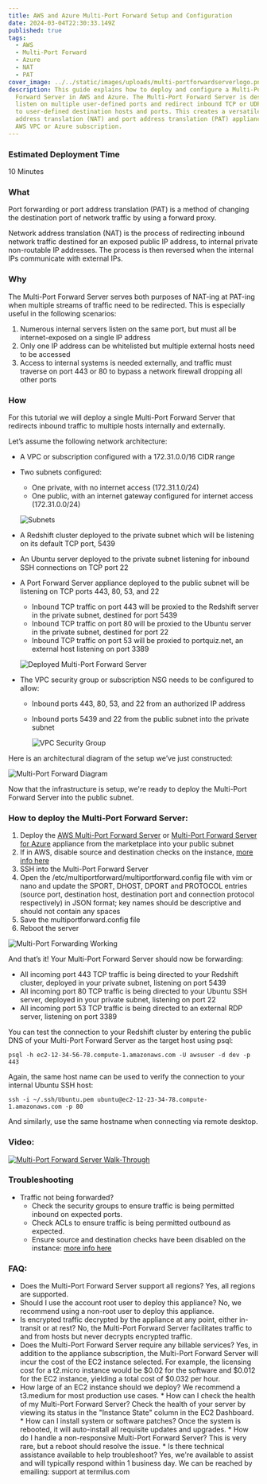 ```yaml
---
title: AWS and Azure Multi-Port Forward Setup and Configuration
date: 2024-03-04T22:30:33.149Z
published: true
tags:
  - AWS
  - Multi-Port Forward
  - Azure
  - NAT
  - PAT
cover_image: ../../static/images/uploads/multi-portforwardserverlogo.png
description: This guide explains how to deploy and configure a Multi-Port
  Forward Server in AWS and Azure. The Multi-Port Forward Server is designed to
  listen on multiple user-defined ports and redirect inbound TCP or UDP traffic
  to user-defined destination hosts and ports. This creates a versatile network
  address translation (NAT) and port address translation (PAT) appliance in your
  AWS VPC or Azure subscription.
---
```

### **Estimated Deployment Time**

1﻿0 Minutes

### **What**

Port forwarding or port address translation (PAT) is a method of changing the destination port of network traffic by using a forward proxy.

Network address translation (NAT) is the process of redirecting inbound network traffic destined for an exposed public IP address, to internal private non-routable IP addresses. The process is then reversed when the internal IPs communicate with external IPs.

### **Why**

The Multi-Port Forward Server serves both purposes of NAT-ing at PAT-ing when multiple streams of traffic need to be redirected. This is especially useful in the following scenarios:

1. Numerous internal servers listen on the same port, but must all be internet-exposed on a single IP address
2. Only one IP address can be whitelisted but multiple external hosts need to be accessed
3. Access to internal systems is needed externally, and traffic must traverse on port 443 or 80 to bypass a network firewall dropping all other ports

### **How**

For this tutorial we will deploy a single Multi-Port Forward Server that redirects inbound traffic to multiple hosts internally and externally.

Let’s assume the following network architecture:

* A VPC or subscription configured with a 172.31.0.0/16 CIDR range
* Two subnets configured:

  * One private, with no internet access (172.31.1.0/24)
  * One public, with an internet gateway configured for internet access (172.31.0.0/24)

  ![Subnets](../../static/images/uploads/portforward-subnets.png)
* A Redshift cluster deployed to the private subnet which will be listening on its default TCP port, 5439
* An Ubuntu server deployed to the private subnet listening for inbound SSH connections on TCP port 22
* A Port Forward Server appliance deployed to the public subnet will be listening on TCP ports 443, 80, 53, and 22

  * Inbound TCP traffic on port 443 will be proxied to the Redshift server in the private subnet, destined for port 5439
  * Inbound TCP traffic on port 80 will be proxied to the Ubuntu server in the private subnet, destined for port 22
  * Inbound TCP traffic on port 53 will be proxied to portquiz.net, an external host listening on port 3389

  ![Deployed Multi-Port Forward Server](../../static/images/uploads/deployedmultiportforwardserver.png)
* The VPC security group or subscription NSG needs to be configured to allow:

  * Inbound ports 443, 80, 53, and 22 from an authorized IP address
  * Inbound ports 5439 and 22 from the public subnet into the private subnet

    ![VPC Security Group](../../static/images/uploads/multivpcsecuritygroup.png)

Here is an architectural diagram of the setup we’ve just constructed:

![Multi-Port Forward Diagram](../../static/images/uploads/multi-portforwarddiagram.png)

Now that the infrastructure is setup, we're ready to deploy the Multi-Port Forward Server into the public subnet.

### How to deploy the Multi-Port Forward Server:

1. Deploy the [AWS Multi-Port Forward Server](https://aws.amazon.com/marketplace/pp/prodview-of6usifaxnkcw) or [Multi-Port Forward Server for Azure](https://azuremarketplace.microsoft.com/en-us/marketplace/apps/fatalsecurity1604924013537.multi-port-forward-server?tab=Overview) appliance from the marketplace into your public subnet
2. If in AWS, disable source and destination checks on the instance, [more info here](https://docs.aws.amazon.com/vpc/latest/userguide/VPC_NAT_Instance.html#EIP_Disable_SrcDestCheck)
3. SSH into the Multi-Port Forward Server
4. Open the /etc/multiportforward/​multiportforward.config file with vim or nano and update the SPORT, DHOST, DPORT and PROTOCOL entries (source port, destination host, destination port and connection protocol respectively) in JSON format; key names should be descriptive and should not contain any spaces
5. Save the multiportforward.config file
6. Reboot the server

![Multi-Port Forwarding Working](../../static/images/uploads/multi-portforwardserversetup.png)

And that’s it! Your Multi-Port Forward Server should now be forwarding:

* All incoming port 443 TCP traffic is being directed to your Redshift cluster, deployed in your private subnet, listening on port 5439
* All incoming port 80 TCP traffic is being directed to your Ubuntu SSH server, deployed in your private subnet, listening on port 22
* All incoming port 53 TCP traffic is being directed to an external RDP server, listening on port 3389

You can test the connection to your Redshift cluster by entering the public DNS of your Multi-Port Forward Server as the target host using psql:

`psql -h ec2-12-34-56-78.compute-1.amazonaws.com -U awsuser -d dev -p 443`

Again, the same host name can be used to verify the connection to your internal Ubuntu SSH host:

`ssh -i ~/.ssh/Ubuntu.pem ubuntu@ec2-12-23-34-78.compute-1.amazonaws.com -p 80`

And similarly, use the same hostname when connecting via remote desktop.

### Video:

[![Multi-Port Forward Server Walk-Through](../../static/images/uploads/multiportforwardserverstill.png)](https://youtu.be/teJK8vap4xQ "Multi-Port Forward Server Appliance Walk-Through")

### Troubleshooting

* Traffic not being forwarded?
    * Check the security groups to ensure traffic is being permitted inbound on expected ports.
    * Check ACLs to ensure traffic is being permitted outbound as expected.
    * Ensure source and destination checks have been disabled on the instance: [more info here](https://docs.aws.amazon.com/vpc/latest/userguide/VPC_NAT_Instance.html#EIP_Disable_SrcDestCheck)

### FAQ:

* Does the Multi-Port Forward Server support all regions? Yes, all regions are supported.
* S﻿hould I use the account root user to deploy this appliance? No, we recommend using a non-root user to deploy this appliance.
* I﻿s encrypted traffic decrypted by the appliance at any point, either in-transit or at rest? No, the Multi-Port Forward Server facilitates traffic to and from hosts but never decrypts encrypted traffic.
* D﻿oes the Multi-Port Forward Server require any billable services? Yes, in addition to the appliance subscription, the Multi-Port Forward Server will incur the cost of the EC2 instance selected. For example, the licensing cost for a t2.micro instance would be $0.02 for the software and $0.012 for the EC2 instance, yielding a total cost of $0.032 per hour.
* H﻿ow large of an EC2 instance should we deploy? We recommend a t3.medium for most production use cases.
*﻿ How can I check the health of my Multi-Port Forward Server? Check the health of your server by viewing its status in the "Instance State" column in the EC2 Dashboard.
*﻿ How can I install system or software patches? Once the system is rebooted, it will auto-install all requisite updates and upgrades.
*﻿ How do I handle a non-responsive Multi-Port Forward Server? This is very rare, but a reboot should resolve the issue.
*﻿ Is there technical assistance available to help troubleshoot? Yes, we're available to assist and will typically respond within 1 business day. We can be reached by emailing: support at termilus.com